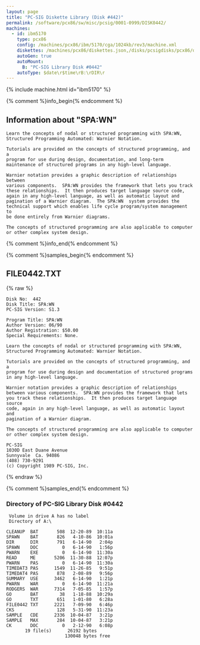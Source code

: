 ```yaml
---
layout: page
title: "PC-SIG Diskette Library (Disk #442)"
permalink: /software/pcx86/sw/misc/pcsig/0001-0999/DISK0442/
machines:
  - id: ibm5170
    type: pcx86
    config: /machines/pcx86/ibm/5170/cga/1024kb/rev3/machine.xml
    diskettes: /machines/pcx86/diskettes.json,/disks/pcsigdisks/pcx86/diskettes.json
    autoGen: true
    autoMount:
      B: "PC-SIG Library Disk #0442"
    autoType: $date\r$time\rB:\rDIR\r
---
```


{% include machine.html id="ibm5170" %}

{% comment %}info_begin{% endcomment %}

## Information about "SPA:WN"

    Learn the concepts of nodal or structured programming with SPA:WN,
    Structured Programming Automated: Warnier Notation.
    
    Tutorials are provided on the concepts of structured programming, and a
    program for use during design, documentation, and long-term
    maintenance of structured programs in any high-level language.
    
    Warnier notation provides a graphic description of relationships between
    various components.  SPA:WN provides the framework that lets you track
    these relationships.  It then produces target language source code,
    again in any high-level language, as well as automatic layout and
    pagination of a Warnier diagram.  The SPA:WN  system provides the
    technical support which enables life cycle program/system management to
    be done entirely from Warnier diagrams.
    
    The concepts of structured programming are also applicable to computer
    or other complex system design.
{% comment %}info_end{% endcomment %}

{% comment %}samples_begin{% endcomment %}

## FILE0442.TXT

{% raw %}
```
Disk No:  442                                                           
Disk Title: SPA:WN                                                      
PC-SIG Version: S1.3                                                    
                                                                        
Program Title: SPA:WN                                                   
Author Version: 06/90                                                   
Author Registration: $50.00                                             
Special Requirements: None.                                             
                                                                        
Learn the concepts of nodal or structured programming with SPA:WN,      
Structured Programming Automated: Warnier Notation.                     
                                                                        
Tutorials are provided on the concepts of structured programming, and a 
program for use during design and documentation of structured programs  
in any high-level language.                                             
                                                                        
Warnier notation provides a graphic description of relationships        
between various components.  SPA:WN provides the framework that lets    
you track these relationships.  It then produces target language source 
code, again in any high-level language, as well as automatic layout and 
pagination of a Warnier diagram.                                        
                                                                        
The concepts of structured programming are also applicable to computer  
or other complex system design.                                         
                                                                        
PC-SIG                                                                  
1030D East Duane Avenue                                                 
Sunnyvale  Ca. 94086                                                    
(408) 730-9291                                                          
(c) Copyright 1989 PC-SIG, Inc.                                         
```
{% endraw %}

{% comment %}samples_end{% endcomment %}

### Directory of PC-SIG Library Disk #0442

     Volume in drive A has no label
     Directory of A:\

    CLEANUP  BAT       508  12-20-89  10:11a
    SPAWN    BAT       826   4-10-86  10:01a
    DIR      DIR       791   6-14-90   2:04p
    SPAWN    DOC         0   6-14-90   1:56p
    PWARN    EXE         0   6-14-90  11:30a
    READ     ME       5206  11-30-88  12:07p
    PWARN    PAS         0   6-14-90  11:30a
    TIMEDAT3 PAS      1549  11-26-85   9:51p
    TIMEDAT4 PAS       878   2-08-89   9:56p
    SUMMARY  USE      3462   6-14-90   1:21p
    PWARN    WAR         0   6-14-90  11:21a
    RODGERS  WAR      7314   7-05-85   1:57p
    GO       BAT        38   1-18-88  10:29a
    GO       TXT       651   1-01-80   6:28a
    FILE0442 TXT      2221   7-09-90   6:46p
    CKS                128   5-31-90  11:23a
    SAMPLE   CDE      2336  10-04-87   3:21p
    SAMPLE   MAX       284  10-04-87   3:21p
    CK       DOC         0   2-12-90   6:08p
           19 file(s)      26192 bytes
                          130048 bytes free
